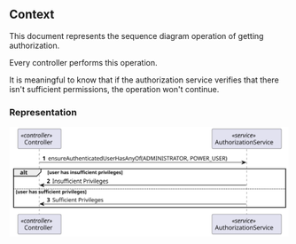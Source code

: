 ## Context

This document represents the sequence diagram operation of getting authorization.

Every controller performs this operation.

It is meaningful to know that if the authorization service verifies that there isn't sufficient permissions, the operation won't continue.

### Representation
![sequence diagram](authorization.svg "sequence_diagram_1003.svg")
